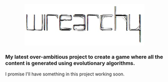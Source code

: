 <p align="center">
  <img src="wirearchy.jpg">
</p>

### My latest over-ambitious project to create a game where all the content is generated using evolutionary algorithms.

I promise I'll have something in this project working soon.